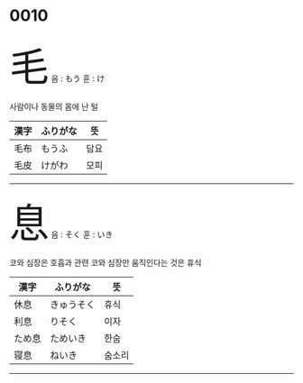 # 0010


<span style="font-size: 500%;">毛</span> 음 : もう 훈 : け

사람이나 동물의 몸에 난 털

| 漢字 | ふりがな | 뜻 |
| --- | --- | --- |
|毛布| もうふ|담요
|毛皮| けがわ|모피


---


<span style="font-size: 500%;">息</span> 음 : そく 훈 : いき

코와 심장은 호흡과 관련 코와 심장만 움직인다는 것은 휴식

| 漢字 | ふりがな | 뜻 |
| --- | --- | --- |
|休息|きゅうそく|휴식
|利息|りそく|이자
|ため息|ためいき|한숨
|寝息|ねいき|숨소리


---

